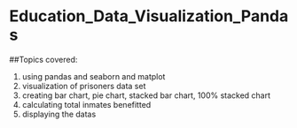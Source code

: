 # Education_Data_Visualization_Pandas

##Topics covered:
1. using pandas and seaborn and matplot
2. visualization of prisoners data set 
3. creating bar chart, pie chart, stacked bar chart, 100% stacked chart
4. calculating total inmates benefitted
5. displaying the datas
